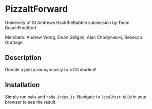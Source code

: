 # PizzaItForward

University of St Andrews HacktheBubble submission by Team BeachFrontEnd

Members: Andrew Wong, Ewan Gilligan, Alan Chodyniecki, Rebecca Grattage

## Description 

Donate a pizza anonymously to a CS student!

## Installation 

Simply run ``make`` and ``node index.js``. Navigate to ``localhost:8000`` in your browser to see the result. 